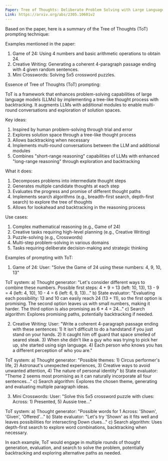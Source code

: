 ```yaml
---
Paper: Tree of Thoughts: Deliberate Problem Solving with Large Language Models
Link: https://arxiv.org/abs/2305.10601v2
---
```


Based on the paper, here is a summary of the Tree of Thoughts (ToT) prompting technique:

Examples mentioned in the paper:
1. Game of 24: Using 4 numbers and basic arithmetic operations to obtain 24.
2. Creative Writing: Generating a coherent 4-paragraph passage ending with 4 given random sentences.
3. Mini Crosswords: Solving 5x5 crossword puzzles.

Essence of Tree of Thoughts (ToT) prompting:

ToT is a framework that enhances problem-solving capabilities of large language models (LLMs) by implementing a tree-like thought process with backtracking. It augments LLMs with additional modules to enable multi-round conversations and exploration of solution spaces.

Key ideas:
1. Inspired by human problem-solving through trial and error
2. Explores solution space through a tree-like thought process
3. Allows backtracking when necessary
4. Implements multi-round conversations between the LLM and additional modules
5. Combines "short-range reasoning" capabilities of LLMs with enhanced "long-range reasoning" through exploration and backtracking

What it does:
1. Decomposes problems into intermediate thought steps
2. Generates multiple candidate thoughts at each step
3. Evaluates the progress and promise of different thought paths
4. Implements search algorithms (e.g., breadth-first search, depth-first search) to explore the tree of thoughts
5. Allows for lookahead and backtracking in the reasoning process

Use cases:
1. Complex mathematical reasoning (e.g., Game of 24)
2. Creative tasks requiring high-level planning (e.g., Creative Writing)
3. Puzzle-solving (e.g., Crosswords)
4. Multi-step problem-solving in various domains
5. Tasks requiring deliberate decision-making and strategic thinking

Examples of prompting with ToT:

1. Game of 24:
User: "Solve the Game of 24 using these numbers: 4, 9, 10, 13"

ToT system:
a) Thought generator: "Let's consider different ways to combine these numbers. Possible first steps: 4 + 9 = 13 (left: 10, 13), 13 - 9 = 4 (left: 4, 10), 10 - 4 = 6 (left: 6, 9, 13)..."
b) State evaluator: "Evaluating each possibility: 13 and 10 can easily reach 24 (13 + 11), so the first option is promising. The second option leaves us with small numbers, making it harder. The third option is also promising as 6 * 4 = 24..."
c) Search algorithm: Explores promising paths, potentially backtracking if needed.

2. Creative Writing:
User: "Write a coherent 4-paragraph passage ending with these sentences: 1) It isn't difficult to do a handstand if you just stand on your hands. 2) It caught him off guard that space smelled of seared steak. 3) When she didn't like a guy who was trying to pick her up, she started using sign language. 4) Each person who knows you has a different perception of who you are."

ToT system:
a) Thought generator: "Possible themes: 1) Circus performer's life, 2) Astronaut's unexpected experiences, 3) Creative ways to avoid unwanted attention, 4) The nature of personal identity"
b) State evaluator: "Theme 2 seems most promising as it can naturally incorporate all four sentences..."
c) Search algorithm: Explores the chosen theme, generating and evaluating multiple paragraph ideas.

3. Mini Crosswords:
User: "Solve this 5x5 crossword puzzle with clues: Across: 1) Presented, 5) Aussie tree..."

ToT system:
a) Thought generator: "Possible words for 1 Across: 'Shown', 'Given', 'Offered'..."
b) State evaluator: "Let's try 'Shown' as it fits well and leaves possibilities for intersecting Down clues..."
c) Search algorithm: Uses depth-first search to explore word combinations, backtracking when necessary.

In each example, ToT would engage in multiple rounds of thought generation, evaluation, and search to solve the problem, potentially backtracking and exploring alternative paths as needed.
